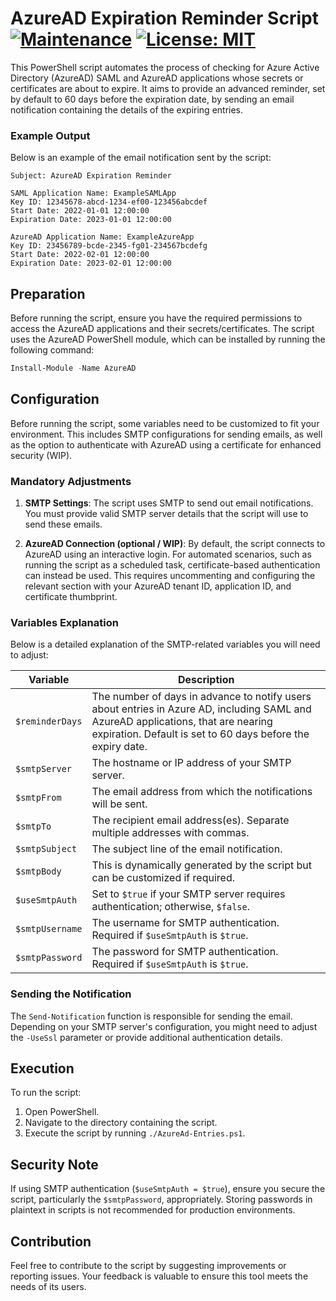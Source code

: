 # AzureAD Expiration Reminder Script [![Maintenance](https://img.shields.io/maintenance/yes/2024.svg)]()  [![License: MIT](https://img.shields.io/badge/License-MIT-yellow.svg)](https://opensource.org/licenses/MIT)

This PowerShell script automates the process of checking for Azure Active Directory (AzureAD) SAML and AzureAD applications whose secrets or certificates are about to expire. It aims to provide an advanced reminder, set by default to 60 days before the expiration date, by sending an email notification containing the details of the expiring entries.

### Example Output

Below is an example of the email notification sent by the script:

```
Subject: AzureAD Expiration Reminder

SAML Application Name: ExampleSAMLApp
Key ID: 12345678-abcd-1234-ef00-123456abcdef
Start Date: 2022-01-01 12:00:00
Expiration Date: 2023-01-01 12:00:00

AzureAD Application Name: ExampleAzureApp
Key ID: 23456789-bcde-2345-fg01-234567bcdefg
Start Date: 2022-02-01 12:00:00
Expiration Date: 2023-02-01 12:00:00
```

## Preparation

Before running the script, ensure you have the required permissions to access the AzureAD applications and their secrets/certificates. The script uses the AzureAD PowerShell module, which can be installed by running the following command:

```powershell
Install-Module -Name AzureAD
```

## Configuration

Before running the script, some variables need to be customized to fit your environment. This includes SMTP configurations for sending emails, as well as the option to authenticate with AzureAD using a certificate for enhanced security (WIP).

### Mandatory Adjustments

1. **SMTP Settings**: The script uses SMTP to send out email notifications. You must provide valid SMTP server details that the script will use to send these emails.

2. **AzureAD Connection (optional / WIP)**: By default, the script connects to AzureAD using an interactive login. For automated scenarios, such as running the script as a scheduled task, certificate-based authentication can instead be used. This requires uncommenting and configuring the relevant section with your AzureAD tenant ID, application ID, and certificate thumbprint.

### Variables Explanation

Below is a detailed explanation of the SMTP-related variables you will need to adjust:

| Variable        | Description |
|-----------------|-------------|
| `$reminderDays` | The number of days in advance to notify users about entries in Azure AD, including SAML and AzureAD applications, that are nearing expiration. Default is set to 60 days before the expiry date. |
| `$smtpServer`   | The hostname or IP address of your SMTP server. |
| `$smtpFrom`     | The email address from which the notifications will be sent. |
| `$smtpTo`       | The recipient email address(es). Separate multiple addresses with commas. |
| `$smtpSubject`  | The subject line of the email notification. |
| `$smtpBody`     | This is dynamically generated by the script but can be customized if required. |
| `$useSmtpAuth`  | Set to `$true` if your SMTP server requires authentication; otherwise, `$false`. |
| `$smtpUsername` | The username for SMTP authentication. Required if `$useSmtpAuth` is `$true`. |
| `$smtpPassword` | The password for SMTP authentication. Required if `$useSmtpAuth` is `$true`. |

### Sending the Notification

The `Send-Notification` function is responsible for sending the email. Depending on your SMTP server's configuration, you might need to adjust the `-UseSsl` parameter or provide additional authentication details.

## Execution

To run the script:

1. Open PowerShell.
2. Navigate to the directory containing the script.
3. Execute the script by running `./AzureAd-Entries.ps1`.

## Security Note

If using SMTP authentication (`$useSmtpAuth = $true`), ensure you secure the script, particularly the `$smtpPassword`, appropriately. Storing passwords in plaintext in scripts is not recommended for production environments.

## Contribution

Feel free to contribute to the script by suggesting improvements or reporting issues. Your feedback is valuable to ensure this tool meets the needs of its users.
